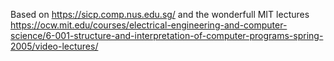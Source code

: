 Based on https://sicp.comp.nus.edu.sg/ and the wonderfull MIT lectures https://ocw.mit.edu/courses/electrical-engineering-and-computer-science/6-001-structure-and-interpretation-of-computer-programs-spring-2005/video-lectures/
